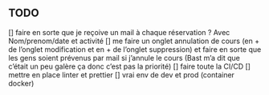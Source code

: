 
## TODO

[] ⁠faire en sorte que je reçoive un mail à chaque réservation ? Avec Nom/prenom/date et activité 
[] me faire un onglet annulation de cours (en + de l’onglet modification et en + de l’onglet suppression) et faire en sorte que les gens soient prévenus par mail si j’annule le cours (Bast m’a dit que c’était un peu galère ça donc c’est pas la priorité)
[] faire toute la CI/CD
[] mettre en place linter et prettier 
[] vrai env de dev et prod (container docker)
